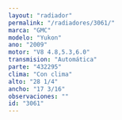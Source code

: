 ```yaml
---
layout: "radiador"
permalink: "/radiadores/3061/"
marca: "GMC"
modelo: "Yukon"
ano: "2009"
motor: "V8 4.8,5.3,6.0"
transmision: "Automática"
parte: "432295"
clima: "Con clima"
alto: "28 1/4"
ancho: "17 3/16"
observaciones: ""
id: "3061"
---
```


